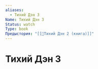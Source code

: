 ```yaml
---
aliases:
  - Тихий Дэн 3
Name: Тихий Дэн 3
Status: watch
Type: book
Предыстория: "[[📘Тихий Дэн 2 (книга)]]"
---
```

# Тихий Дэн 3
